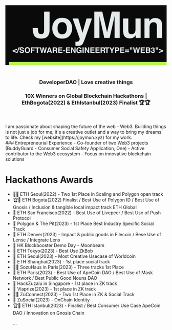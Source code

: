 <div>
<a align="right" href="https://joymun.xyz/" title="Website">
  <img alt="Joy Mun" src="https://github.com/joyjsmun/joyjsmun/raw/main/images/title-2.png" width="812" />
</a>
</div>

<br>
<h3 align="center">DeveloperDAO | Love creative things </h3>
<h3 align="center">10X Winners on Global Blockchain Hackathons | EthBogota(2022) & EthIstanbul(2023) Finalist 🏆🏆</h3>
<br>
<br>
I am passionate about shaping the future of the web - Web3. Building things is not just a job for me; it's a creative outlet and a way to bring my dreams to life. Check my [website](https://joymun.xyz) for my work.

<br>
### Entrepreneurial Experience
- Co-founder of two Web3 projects (BuddyGuard - Consumer Social Safety Application, One)
- Active contributor to the Web3 ecosystem
- Focus on innovative blockchain solutions
<br>

# Hackathons Awards
<ul>
  <li>🥇🥇 ETH Seoul(2022) - Two 1st Place in Scaling and Polygon open track </li>
  <li>🏆🏅 ETH Bogota(2022) Finalist / Best Use of Polygon ID / Best Use of Gnosis / Inclusion & tangible local impact track ETH Global </li>
  <li>🏅 ETH San Francisco(2022) - Best Use of Livepeer / Best Use of Push Protocol </li>
  <li>🥇 Polygon & The Pit(2023) - 1st Place Best Industry Specific Social Track</li>
  <li>🥇 ETH Denver(2023) - Impact & public goods in Filecoin / Bese Use of Lense / Integrate Lens</li>
  <li>🥇 HK Blockbooster Demo Day - Moonbeam</li>
  <li>🥇 ETH Tokyo(2023) - Best Use ZkBob</li>
  <li>🥇 ETH Seoul(2023) - Most Creative Usecase of Worldcoin</li>
  <li>🥇 ETH Shanghai(2023) - 1st place social track</li>
  <li>🥇🥇 SozuHaus in Paris(2023) - Three tracks 1st Place </li>
  <li>🥇 ETH Paris(2023) - Best Use of ApeCoin DAO / Best Use of Mask Network / Best Public Good Nouns DAO</li>
  <li>🥇 HackZuzalu in Singapore - 1st place in ZK track</li>
  <li>🥇 Viaprize(2023) - 1st place in ZK track </li>
  <li>🥇🥇 ZuConnect(2023) - Two 1st Place in ZK & Social Track</li>
  <li>🥇 ZuSocial(2023) - OnChain Identity </li>
  <li>🏆🏅 ETH Istanbul(2023) - Finalist / Best Consumer Use Case ApeCoin DAO / Innovation on Gnosis Chain </li>

  ... 
  

</ul>


<!--
- 🔭 I’m currently working on ...
- 🌱 I’m currently learning ...
- 👯 I’m looking to collaborate on ...
- 🤔 I’m looking for help with ...
- 💬 Ask me about ...
- 📫 How to reach me: ...
- 😄 Pronouns: ...
- ⚡ Fun fact: ...
-->
